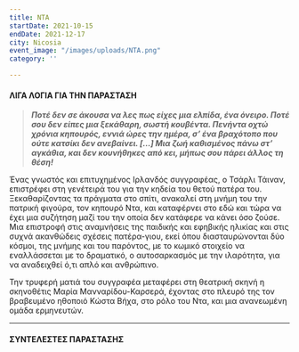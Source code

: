```yaml
---
title: ΝΤΑ
startDate: 2021-10-15
endDate: 2021-12-17
city: Nicosia
event_image: "/images/uploads/ΝΤΑ.png"
category: ''

---
```

#### ΛΙΓΑ ΛΟΓΙΑ ΓΙΑ ΤΗΝ ΠΑΡΑΣΤΑΣΗ

> **_Ποτέ δεν σε άκουσα να λες πως είχες μια ελπίδα, ένα όνειρο. Ποτέ σου δεν είπες μια ξεκάθαρη, σωστή κουβέντα. Πενήντα οχτώ χρόνια κηπουρός, εννιά ώρες την ημέρα, σ’ ένα βραχότοπο που ούτε κατσίκι δεν ανεβαίνει. \[…\] Μια ζωή καθισμένος πάνω στ’ αγκάθια, και δεν κουνήθηκες από κει, μήπως σου πάρει άλλος τη θέση!_**

Ένας γνωστός και επιτυχημένος Ιρλανδός συγγραφέας, ο Τσάρλι Τάιναν, επιστρέφει στη γενέτειρά του για την κηδεία του θετού πατέρα του. Ξεκαθαρίζοντας τα πράγματα στο σπίτι, ανακαλεί στη μνήμη του την πατρική φιγούρα, τον κηπουρό Ντα, και καταφέρνει στο εδώ και τώρα να έχει μια συζήτηση μαζί του την οποία δεν κατάφερε να κάνει όσο ζούσε. Μια επιστροφή στις αναμνήσεις της παιδικής και εφηβικής ηλικίας και στις συχνά ακανθώδεις σχέσεις πατέρα-γιου, εκεί όπου διασταυρώνονται δύο κόσμοι, της μνήμης και του παρόντος, με το κωμικό στοιχείο να εναλλάσσεται με το δραματικό, ο αυτοσαρκασμός με την ιλαρότητα, για να αναδειχθεί ό,τι απλό και ανθρώπινο.

Την τρυφερή ματιά του συγγραφέα μεταφέρει στη θεατρική σκηνή η σκηνοθέτις Μαρία Μανναρίδου-Καρσερά, έχοντας στο πλευρό της τον βραβευμένο ηθοποιό Κώστα Βήχα, στο ρόλο του Ντα, και μια ανανεωμένη ομάδα ερμηνευτών.

***

#### ΣΥΝΤΕΛΕΣΤΕΣ ΠΑΡΑΣΤΑΣΗΣ
